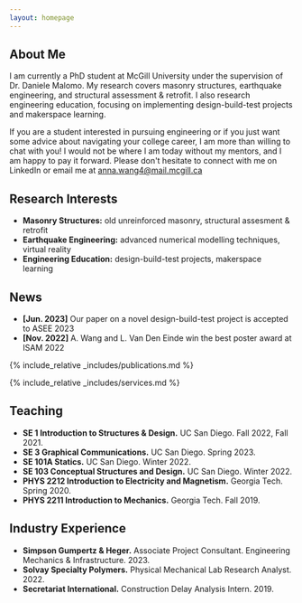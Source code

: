 ```yaml
---
layout: homepage
---
```


## About Me

I am currently a PhD student at McGill University under the supervision of Dr. Daniele Malomo. My research covers masonry structures, earthquake engineering, and structural assessment & retrofit. I also research engineering education, focusing on implementing design-build-test projects and makerspace learning.

If you are a student interested in pursuing engineering or if you just want some advice about navigating your college career, I am more than willing to chat with you! I would not be where I am today without my mentors, and I am happy to pay it forward. Please don't hesitate to connect with me on LinkedIn or email me at anna.wang4@mail.mcgill.ca

## Research Interests

- **Masonry Structures:** old unreinforced masonry, structural assesment & retrofit
- **Earthquake Engineering:** advanced numerical modelling techniques, virtual reality
- **Engineering Education:** design-build-test projects, makerspace learning

## News

- **[Jun. 2023]** Our paper on a novel design-build-test project is accepted to ASEE 2023
- **[Nov. 2022]** A. Wang and L. Van Den Einde win the best poster award at ISAM 2022

{% include_relative _includes/publications.md %}

{% include_relative _includes/services.md %}
## Teaching

- **SE 1 Introduction to Structures & Design.** UC San Diego. Fall 2022, Fall 2021.
- **SE 3 Graphical Communications.** UC San Diego. Spring 2023.
- **SE 101A Statics.** UC San Diego. Winter 2022.
- **SE 103 Conceptual Structures and Design.** UC San Diego. Winter 2022.
- **PHYS 2212 Introduction to Electricity and Magnetism.** Georgia Tech. Spring 2020.
- **PHYS 2211 Introduction to Mechanics.** Georgia Tech. Fall 2019.

## Industry Experience

- **Simpson Gumpertz & Heger.** Associate Project Consultant. Engineering Mechanics & Infrastructure. 2023.
- **Solvay Specialty Polymers.** Physical Mechanical Lab Research Analyst. 2022.
- **Secretariat International.** Construction Delay Analysis Intern. 2019.

